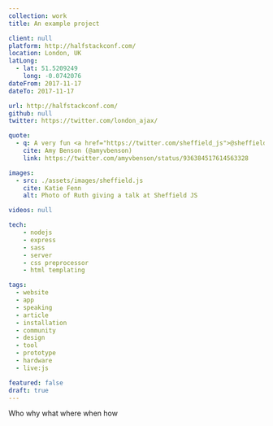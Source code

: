 ```yaml
---
collection: work
title: An example project

client: null
platform: http://halfstackconf.com/
location: London, UK
latLong:
  - lat: 51.5209249
    long: -0.0742076
dateFrom: 2017-11-17
dateTo: 2017-11-17

url: http://halfstackconf.com/
github: null
twitter: https://twitter.com/london_ajax/

quote:
  - q: A very fun <a href="https://twitter.com/sheffield_js">@sheffield_js</a>  with <a href="https://twitter.com/Rumyra">@Rumyra</a>  tonight.
    cite: Amy Benson (@amyvbenson)
    link: https://twitter.com/amyvbenson/status/936384517614563328

images:
  - src: ./assets/images/sheffield.js
    cite: Katie Fenn
    alt: Photo of Ruth giving a talk at Sheffield JS

videos: null

tech:
	- nodejs
	- express
	- sass
	- server
	- css preprocessor
	- html templating

tags:
  - website
  - app
  - speaking
  - article
  - installation
  - community
  - design
  - tool
  - prototype
  - hardware
  - live:js

featured: false
draft: true
---
```


Who why what where when how
